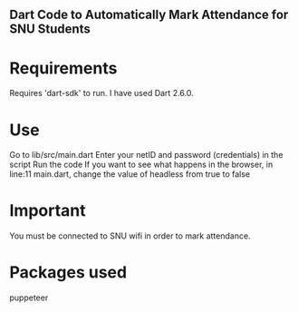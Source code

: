 ## Dart Code to Automatically Mark Attendance for SNU Students

# Requirements
  Requires 'dart-sdk' to run. I have used Dart 2.6.0.

# Use
  Go to lib/src/main.dart 
  Enter your netID and password (credentials) in the script 
  Run the code 
  If you want to see what happens in the browser, in line:11 main.dart, change the value of headless from true to false


# Important
  You must be connected to SNU wifi in order to mark attendance.

# Packages used
  puppeteer
